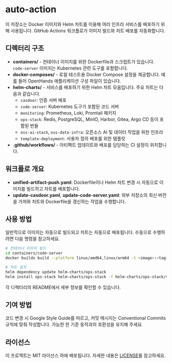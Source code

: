 # auto-action

이 저장소는 Docker 이미지와 Helm 차트를 이용해 여러 인프라 서비스를 배포하기 위해 사용됩니다. GitHub Actions 워크플로가 이미지 빌드와 차트 배포를 자동화합니다.

## 디렉터리 구조

- **containers/** - 컨테이너 이미지를 위한 Dockerfile과 스크립트가 있습니다. `code-server` 이미지는 Kubernetes 관련 도구를 포함합니다.
- **docker-composes/** - 로컬 테스트용 Docker Compose 설정을 제공합니다. 예를 들어 OpenHands 애플리케이션 구성 파일이 있습니다.
- **helm-charts/** - 서비스를 배포하기 위한 Helm 차트 모음입니다. 주요 차트는 다음과 같습니다.
  - `casdoor`: 인증 서버 배포
  - `code-server`: Kubernetes 도구가 포함된 코드 서버
  - `monitoring`: Prometheus, Loki, Promtail 패키지
  - `ops-stack`: Redis, PostgreSQL, MinIO, Harbor, Gitea, Argo CD 등이 포함된 번들
  - `oss-ai-stack`, `oss-data-infra`: 오픈소스 AI 및 데이터 작업을 위한 인프라
  - `template-deployment`: 사용자 정의 배포를 위한 템플릿
- **.github/workflows/** - 아티팩트 업데이트와 배포를 담당하는 CI 설정이 위치합니다.

## 워크플로 개요

- **unified-artifact-push.yaml**: Dockerfile이나 Helm 차트 변경 시 자동으로 이미지를 빌드하고 차트를 배포합니다.
- **update-casdoor.yaml**, **update-code-server.yaml**: 외부 저장소의 최신 버전을 가져와 차트와 Dockerfile을 갱신하는 작업을 수행합니다.

## 사용 방법

일반적으로 이미지는 자동으로 빌드되고 차트는 자동으로 배포됩니다. 수동으로 수행하려면 다음 명령을 참고하세요.

```bash
# 컨테이너 이미지 빌드
cd containers/code-server
docker buildx build --platform linux/amd64,linux/arm64 -t <image>:<tag> .

# 차트 설치
helm dependency update helm-charts/ops-stack
helm install ops-stack helm-charts/ops-stack -f helm-charts/ops-stack/values.yaml
```

각 디렉터리의 README에서 세부 정보를 확인할 수 있습니다.

## 기여 방법

코드 변경 시 Google Style Guide를 따르고, 커밋 메시지는 Conventional Commits 규칙에 맞춰 작성합니다. 가능한 한 기존 동작과의 호환성을 유지해 주세요.

## 라이선스

이 프로젝트는 MIT 라이선스 하에 배포됩니다. 자세한 내용은 [LICENSE](LICENSE)를 참고하세요.

